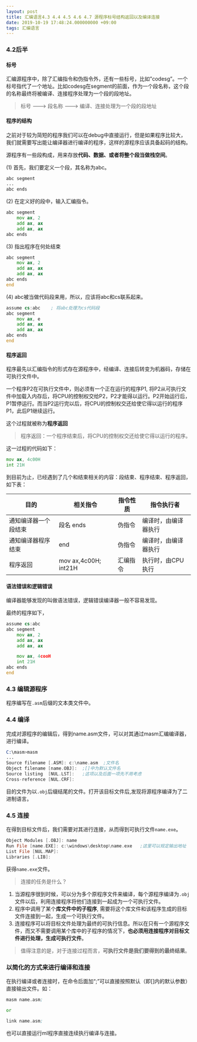 ```yaml
---
layout: post
title: 汇编语言4.3 4.4 4.5 4.6 4.7 源程序标号结构返回以及编译连接
date: 2019-10-19 17:48:24.000000000 +09:00
tags: 汇编语言
---
```


### 4.2后半

#### 标号

汇编源程序中，除了汇编指令和伪指令外，还有一些标号，比如”codesg”。一个标号指代了一个地址。比如codesg在segment的前面，作为一个段名称，这个段的名称最终将被编译、连接程序处理为一个段的段地址。

> 标号 ---> 段名称 ---> 编译、连接处理为一个段的段地址

#### 程序的结构

之前对于较为简短的程序我们可以在debug中直接运行，但是如果程序比较大，我们就需要写出能让编译器进行编译的程序，这样的源程序应该具备起码的结构。

源程序有一些段构成，用来存放**代码、数据、或者将整个段当做栈空间**。

(1) 首先，我们要定义一个段，其名称为abc。

```asm
abc segment
...
abc ends
```
(2) 在定义好的段中，输入汇编指令。

```asm
abc segment
    mov ax, 2
    add ax, ax
    add ax, ax
abc ends
```

(3) 指出程序在何处结束

```asm
abc segment
    mov ax, 2
    add ax, ax
    add ax, ax
abc ends
end
```

(4) abc被当做代码段来用，所以，应该将abc和cs联系起来。

```asm
assume cs:abc    ; 将abc处理为cs代码段
abc segment
    mov ax, e
    add ax, ax
    add ax, ax
abc ends
end
```
#### 程序返回

程序最先以汇编指令的形式存在源程序中，经编译、连接后转变为机器码，存储在可执行文件中。

一个程序P2在可执行文件中，则必须有一个正在运行的程序P1, 将P2从可执行文件中加载入内存后，将CPU的控制权交给P2，P2才能得以运行。P2开始运行后，P1暂停运行。而当P2运行完以后，将CPU的控制权交还给使它得以运行的程序P1，此后P1继续运行。

这个过程就被称为**程序返回**

> 程序返回：一个程序结束后，将CPU的控制权交还给使它得以运行的程序。

这一过程的代码如下：

```asm
mov ax, 4c00H
int 21H
```

到目前为止，已经遇到了几个和结束相关的内容：段结束、程序结束、程序返回，如下表：

| 目的                 | 相关指令             | 指令性质 | 指令执行者           |
|----------------------|----------------------|----------|----------------------|
| 通知编译器一个段结束 | 段名 ends            | 伪指令   | 编译时，由编译器执行 |
| 通知编译器程序结束   | end                  | 伪指令   | 编译时，由编译器执行 |
| 程序返回             | mov ax,4c00H; int21H | 汇编指令 | 执行时，由CPU执行    |

#### 语法错误和逻辑错误

编译器能够发现的叫做语法错误，逻辑错误编译器一般不容易发现。

最终的程序如下，

```asm
assume cs:abc
abc segment
    mov ax, 2
    add ax, ax
    add ax, ax

    mov ax, 4cooH
    int 21H
abc ends
end
```

### 4.3 编辑源程序

程序编写在```.asm```后缀的文本类文件中。

### 4.4 编译

完成对源程序的编辑后，得到name.asm文件，可以对其通过masm汇编编译器，进行编译。

```asm
C:\masm>masm
...
Source filename [.ASM]: c:\name.asm  ;文件名
Object filename [name.OBJ]:  ;[]中为默认文件名
Source listing  [NUL.LST]:   ;这项以及后面一项先不用考虑
Cross-reference [NUL.CRF]:
```
目的文件为以```.obj```后缀结尾的文件。打开该目标文件后,发现将源程序编译为了二进制语言。

### 4.5 连接

在得到目标文件后，我们需要对其进行连接，从而得到可执行文件```name.exe```。

```asm
Object Modules [.OBJ]: name
Run File [name.EXE]: c:\windows\desktop\name.exe   ;这里可以规定输出地址
List File [NUL.MAP]:
Libraries [.LIB]:
```
获得```name.exe```文件。

> 连接的任务是什么？

1. 当源程序很到时候，可以分为多个原程序文件来编译，每个源程序编译为```.obj```文件以后，利用连接程序将他们连接到一起成为一个可执行文件。
2. 程序中调用了某个**库文件中的子程序**, 需要将这个库文件和该程序生成的目标文件连接到一起，生成一个可执行文件。
3. 连接程序可以将目标文件处理为最终的可执行信息。所以在只有一个源程序文件，而又不需要调用某个库中的子程序的情况下，**也必须用连接程序对目标文件进行处理，生成可执行文件**。

> 值得注意的是，对于连接过程而言，**可执行文件是我们要得到的最终结果**。

### 以简化的方式来进行编译和连接

在执行编译或者连接时，在命令后面加“;”可以直接按照默认（即[]内的默认参数）直接输出文件。如：

```asm
masm name.asm;

or

link name.asm;
```

也可以直接运行ml程序直接连续执行编译与连接。


